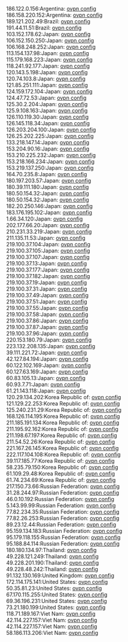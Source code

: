 186.122.0.156:Argentina: [ovpn config](vpn/186_122_0_156.ovpn)  
186.158.220.152:Argentina: [ovpn config](vpn/186_158_220_152.ovpn)  
189.121.202.49:Brazil: [ovpn config](vpn/189_121_202_49.ovpn)  
191.44.11.51:Brazil: [ovpn config](vpn/191_44_11_51.ovpn)  
103.152.178.62:Japan: [ovpn config](vpn/103_152_178_62.ovpn)  
106.152.150.250:Japan: [ovpn config](vpn/106_152_150_250.ovpn)  
106.168.248.252:Japan: [ovpn config](vpn/106_168_248_252.ovpn)  
113.154.137.98:Japan: [ovpn config](vpn/113_154_137_98.ovpn)  
115.179.168.223:Japan: [ovpn config](vpn/115_179_168_223.ovpn)  
118.241.92.177:Japan: [ovpn config](vpn/118_241_92_177.ovpn)  
120.143.5.198:Japan: [ovpn config](vpn/120_143_5_198.ovpn)  
120.74.103.8:Japan: [ovpn config](vpn/120_74_103_8.ovpn)  
121.85.251.111:Japan: [ovpn config](vpn/121_85_251_111.ovpn)  
124.159.172.104:Japan: [ovpn config](vpn/124_159_172_104.ovpn)  
124.47.72.53:Japan: [ovpn config](vpn/124_47_72_53.ovpn)  
125.30.2.204:Japan: [ovpn config](vpn/125_30_2_204.ovpn)  
125.9.108.163:Japan: [ovpn config](vpn/125_9_108_163.ovpn)  
126.110.119.30:Japan: [ovpn config](vpn/126_110_119_30.ovpn)  
126.145.118.34:Japan: [ovpn config](vpn/126_145_118_34.ovpn)  
126.203.204.100:Japan: [ovpn config](vpn/126_203_204_100.ovpn)  
126.25.202.225:Japan: [ovpn config](vpn/126_25_202_225.ovpn)  
133.218.147.14:Japan: [ovpn config](vpn/133_218_147_14.ovpn)  
153.204.90.16:Japan: [ovpn config](vpn/153_204_90_16.ovpn)  
153.210.225.232:Japan: [ovpn config](vpn/153_210_225_232.ovpn)  
153.218.166.234:Japan: [ovpn config](vpn/153_218_166_234.ovpn)  
153.219.137.250:Japan: [ovpn config](vpn/153_219_137_250.ovpn)  
164.70.235.8:Japan: [ovpn config](vpn/164_70_235_8.ovpn)  
180.197.203.57:Japan: [ovpn config](vpn/180_197_203_57.ovpn)  
180.39.111.180:Japan: [ovpn config](vpn/180_39_111_180.ovpn)  
180.50.154.32:Japan: [ovpn config](vpn/180_50_154_32.ovpn)  
180.50.154.32:Japan: [ovpn config](vpn/180_50_154_32.ovpn)  
182.20.250.146:Japan: [ovpn config](vpn/182_20_250_146.ovpn)  
183.176.195.102:Japan: [ovpn config](vpn/183_176_195_102.ovpn)  
1.66.34.120:Japan: [ovpn config](vpn/1_66_34_120.ovpn)  
202.177.66.20:Japan: [ovpn config](vpn/202_177_66_20.ovpn)  
210.231.33.219:Japan: [ovpn config](vpn/210_231_33_219.ovpn)  
211.135.11.53:Japan: [ovpn config](vpn/211_135_11_53.ovpn)  
219.100.37.104:Japan: [ovpn config](vpn/219_100_37_104.ovpn)  
219.100.37.105:Japan: [ovpn config](vpn/219_100_37_105.ovpn)  
219.100.37.107:Japan: [ovpn config](vpn/219_100_37_107.ovpn)  
219.100.37.13:Japan: [ovpn config](vpn/219_100_37_13.ovpn)  
219.100.37.177:Japan: [ovpn config](vpn/219_100_37_177.ovpn)  
219.100.37.182:Japan: [ovpn config](vpn/219_100_37_182.ovpn)  
219.100.37.19:Japan: [ovpn config](vpn/219_100_37_19.ovpn)  
219.100.37.31:Japan: [ovpn config](vpn/219_100_37_31.ovpn)  
219.100.37.49:Japan: [ovpn config](vpn/219_100_37_49.ovpn)  
219.100.37.51:Japan: [ovpn config](vpn/219_100_37_51.ovpn)  
219.100.37.55:Japan: [ovpn config](vpn/219_100_37_55.ovpn)  
219.100.37.58:Japan: [ovpn config](vpn/219_100_37_58.ovpn)  
219.100.37.86:Japan: [ovpn config](vpn/219_100_37_86.ovpn)  
219.100.37.87:Japan: [ovpn config](vpn/219_100_37_87.ovpn)  
219.100.37.96:Japan: [ovpn config](vpn/219_100_37_96.ovpn)  
220.153.180.79:Japan: [ovpn config](vpn/220_153_180_79.ovpn)  
223.132.208.135:Japan: [ovpn config](vpn/223_132_208_135.ovpn)  
39.111.221.72:Japan: [ovpn config](vpn/39_111_221_72.ovpn)  
42.127.84.194:Japan: [ovpn config](vpn/42_127_84_194.ovpn)  
60.122.102.169:Japan: [ovpn config](vpn/60_122_102_169.ovpn)  
60.127.63.169:Japan: [ovpn config](vpn/60_127_63_169.ovpn)  
60.83.105.13:Japan: [ovpn config](vpn/60_83_105_13.ovpn)  
60.93.7.71:Japan: [ovpn config](vpn/60_93_7_71.ovpn)  
61.21.143.118:Japan: [ovpn config](vpn/61_21_143_118.ovpn)  
120.29.134.202:Korea Republic of: [ovpn config](vpn/120_29_134_202.ovpn)  
121.129.22.253:Korea Republic of: [ovpn config](vpn/121_129_22_253.ovpn)  
125.240.231.29:Korea Republic of: [ovpn config](vpn/125_240_231_29.ovpn)  
168.126.114.195:Korea Republic of: [ovpn config](vpn/168_126_114_195.ovpn)  
211.185.191.134:Korea Republic of: [ovpn config](vpn/211_185_191_134.ovpn)  
211.195.92.162:Korea Republic of: [ovpn config](vpn/211_195_92_162.ovpn)  
211.198.67.197:Korea Republic of: [ovpn config](vpn/211_198_67_197.ovpn)  
211.54.52.26:Korea Republic of: [ovpn config](vpn/211_54_52_26.ovpn)  
221.167.26.145:Korea Republic of: [ovpn config](vpn/221_167_26_145.ovpn)  
222.117.104.108:Korea Republic of: [ovpn config](vpn/222_117_104_108.ovpn)  
39.117.185.77:Korea Republic of: [ovpn config](vpn/39_117_185_77.ovpn)  
58.235.79.150:Korea Republic of: [ovpn config](vpn/58_235_79_150.ovpn)  
61.109.29.48:Korea Republic of: [ovpn config](vpn/61_109_29_48.ovpn)  
61.74.234.69:Korea Republic of: [ovpn config](vpn/61_74_234_69.ovpn)  
217.150.73.66:Russian Federation: [ovpn config](vpn/217_150_73_66.ovpn)  
31.28.244.97:Russian Federation: [ovpn config](vpn/31_28_244_97.ovpn)  
46.0.10.192:Russian Federation: [ovpn config](vpn/46_0_10_192.ovpn)  
5.143.99.99:Russian Federation: [ovpn config](vpn/5_143_99_99.ovpn)  
77.82.234.35:Russian Federation: [ovpn config](vpn/77_82_234_35.ovpn)  
77.82.26.253:Russian Federation: [ovpn config](vpn/77_82_26_253.ovpn)  
89.23.12.44:Russian Federation: [ovpn config](vpn/89_23_12_44.ovpn)  
95.159.134.183:Russian Federation: [ovpn config](vpn/95_159_134_183.ovpn)  
95.179.118.155:Russian Federation: [ovpn config](vpn/95_179_118_155.ovpn)  
95.188.84.114:Russian Federation: [ovpn config](vpn/95_188_84_114.ovpn)  
180.180.134.97:Thailand: [ovpn config](vpn/180_180_134_97.ovpn)  
49.228.121.249:Thailand: [ovpn config](vpn/49_228_121_249.ovpn)  
49.228.201.190:Thailand: [ovpn config](vpn/49_228_201_190.ovpn)  
49.228.48.242:Thailand: [ovpn config](vpn/49_228_48_242.ovpn)  
91.132.130.169:United Kingdom: [ovpn config](vpn/91_132_130_169.ovpn)  
172.114.175.141:United States: [ovpn config](vpn/172_114_175_141.ovpn)  
50.35.81.23:United States: [ovpn config](vpn/50_35_81_23.ovpn)  
67.170.115.255:United States: [ovpn config](vpn/67_170_115_255.ovpn)  
69.36.196.231:United States: [ovpn config](vpn/69_36_196_231.ovpn)  
73.21.180.199:United States: [ovpn config](vpn/73_21_180_199.ovpn)  
118.71.189.167:Viet Nam: [ovpn config](vpn/118_71_189_167.ovpn)  
42.114.227.157:Viet Nam: [ovpn config](vpn/42_114_227_157.ovpn)  
42.114.227.157:Viet Nam: [ovpn config](vpn/42_114_227_157.ovpn)  
58.186.113.206:Viet Nam: [ovpn config](vpn/58_186_113_206.ovpn)  
